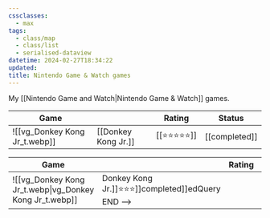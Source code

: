 ```yaml
---
cssclasses:
  - max
tags:
  - class/map
  - class/list
  - serialised-dataview
datetime: 2024-02-27T18:34:22
updated: 
title: Nintendo Game & Watch games
---
```

My [[Nintendo Game and Watch|Nintendo Game & Watch]] games.

<!-- QueryToSerialize: table without id embed(link(thumbnail)) as "Game", file.link as "", rating as Rating, link(split( filter(file.tags, (t) => startswith(t, "#status") )[0], "/" )[1]) as Status from #class/video-game where contains(platform, [[Nintendo Game and Watch]]) sort file.name -->
<!-- SerializedQuery: table without id embed(link(thumbnail)) as "Game", file.link as "", rating as Rating, link(split( filter(file.tags, (t) => startswith(t, "#status") )[0], "/" )[1]) as Status from #class/video-game where contains(platform, [[Nintendo Game and Watch]]) sort file.name -->

| Game                                                                         |                                                      | Rating                                 | Status                                   |
| ---------------------------------------------------------------------------- | ---------------------------------------------------- | -------------------------------------- | ---------------------------------------- |
| ![[vg_Donkey Kong Jr_t.webp]] | [[Donkey Kong Jr.]] | [[⭐️⭐️⭐️⭐️⭐️]] | [[completed]] |
<!-- SerializedQuery END -->
<!-- SerializedQuery: table without id embed(link(thumbnail)) as "Game", file.link as "", rating as Rating, link(split( filter(file.tags, (t) => startswith(t, "#status") )[0], "/" )[1]) as Status from #class/video-game where contains(platform, [[Nintendo Game and Watch]]) sort file.name -->

| Game                                                                         |                                                      | Rating                                 | Status                                   |
| ---------------------------------------------------------------------------- | ---------------------------------------------------- | -------------------------------------- | ---------------------------------------- |
| ![[vg_Donkey Kong Jr_t.webp\|vg_Donkey Kong Jr_t.webp]]|Donkey Kong Jr.]]️⭐️⭐️⭐️]]completed]]edQuery END -->
